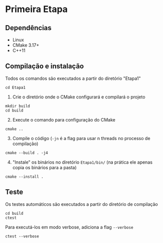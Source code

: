 # Primeira Etapa

## Dependências
 - Linux
 - CMake 3.17+
 - C++11

## Compilação e instalação
Todos os comandos são executados a partir do diretório "Etapa1"
```
cd Etapa1
```
 1. Crie o diretório onde o CMake configurará e compilará o projeto
```
mkdir build
cd build
```
 2. Execute o comando para configuração do CMake
```
cmake ..
```
 3. Compile o código (```-jn``` é a flag para usar n threads no processo de compilação)
```
cmake --build . -j4
```
 4. "Instale" os binários no diretório ```Etapa1/bin/``` (na prática ele apenas copia os binários para a pasta)
```
cmake --install .
```

## Teste
Os testes automáticos são executados a partir do diretório de compilação
```
cd build
ctest
```

Para executá-los em modo verbose, adiciona a flag ```--verbose```
```
ctest --verbose
```
